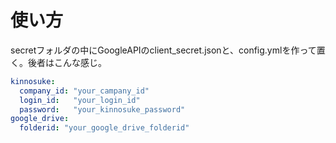 # 使い方

secretフォルダの中にGoogleAPIのclient_secret.jsonと、config.ymlを作って置く。後者はこんな感じ。

```yaml
kinnosuke:
  company_id: "your_campany_id"
  login_id:   "your_login_id"
  password:   "your_kinnosuke_password"
google_drive:
  folderid: "your_google_drive_folderid"
```
